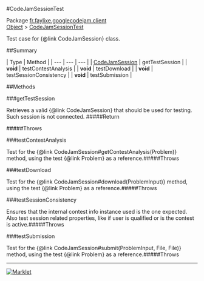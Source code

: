 #CodeJamSessionTest

Package [fr.faylixe.googlecodejam.client](README.md)<br>
[Object](../../../java/lang/Object.md) > [CodeJamSessionTest](CodeJamSessionTest.md)

Test case for {@link CodeJamSession} class.

##Summary


| Type | Method |
| --- | --- | --- |
| [CodeJamSession](CodeJamSession.md) | getTestSession |
| **void** | testContestAnalysis |
| **void** | testDownload |
| **void** | testSessionConsistency |
| **void** | testSubmission |

##Methods

###getTestSession


Retrieves a valid {@link CodeJamSession}
 that should be used for testing.
 Such session is not connected.
#####Return


#####Throws


###testContestAnalysis


Test for the {@link CodeJamSession#getContestAnalysis(Problem)}
 method, using the test {@link Problem} as a reference.#####Throws


###testDownload


Test for the {@link CodeJamSession#download(ProblemInput)}
 method, using the test {@link Problem} as a reference.#####Throws


###testSessionConsistency


Ensures that the internal contest info instance used
 is the one expected. Also test session related properties,
 like if user is qualified or is the contest is active.#####Throws


###testSubmission


Test for the {@link CodeJamSession#submit(ProblemInput, File, File)}
 method, using the test {@link Problem} as a reference.#####Throws


---
[![Marklet](https://img.shields.io/badge/Generated%20by-Marklet-green.svg)](https://github.com/Faylixe/marklet)